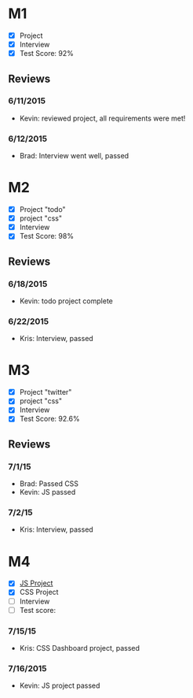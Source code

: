 
# M1

- [x] Project
- [x] Interview
- [x] Test Score: 92%

## Reviews

### 6/11/2015

- Kevin: reviewed project, all requirements were met!

### 6/12/2015

- Brad: Interview went well, passed

# M2

- [x] Project "todo"
- [x] project "css"
- [x] Interview
- [x] Test Score: 98%

## Reviews

### 6/18/2015

- Kevin: todo project complete

### 6/22/2015

- Kris: Interview, passed


# M3

- [x] Project "twitter"
- [x] project "css"
- [x] Interview
- [x] Test Score: 92.6%

## Reviews

### 7/1/15

- Brad: Passed CSS
- Kevin: JS passed

### 7/2/15

- Kris: Interview, passed

# M4

- [x] [JS Project](https://github.com/troym9731/jQuery-Twitter-v2)
- [x] CSS Project
- [ ] Interview
- [ ] Test score:

### 7/15/15

- Kris: CSS Dashboard project, passed

### 7/16/2015

- Kevin: JS project passed
